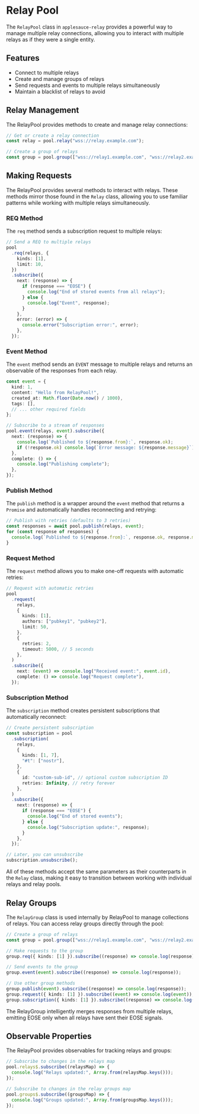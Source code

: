# Relay Pool

The `RelayPool` class in `applesauce-relay` provides a powerful way to manage multiple relay connections, allowing you to interact with multiple relays as if they were a single entity.

## Features

- Connect to multiple relays
- Create and manage groups of relays
- Send requests and events to multiple relays simultaneously
- Maintain a blacklist of relays to avoid

## Relay Management

The RelayPool provides methods to create and manage relay connections:

```typescript
// Get or create a relay connection
const relay = pool.relay("wss://relay.example.com");

// Create a group of relays
const group = pool.group(["wss://relay1.example.com", "wss://relay2.example.com"]);
```

## Making Requests

The RelayPool provides several methods to interact with relays. These methods mirror those found in the `Relay` class, allowing you to use familiar patterns while working with multiple relays simultaneously.

### REQ Method

The `req` method sends a subscription request to multiple relays:

```typescript
// Send a REQ to multiple relays
pool
  .req(relays, {
    kinds: [1],
    limit: 10,
  })
  .subscribe({
    next: (response) => {
      if (response === "EOSE") {
        console.log("End of stored events from all relays");
      } else {
        console.log("Event", response);
      }
    },
    error: (error) => {
      console.error("Subscription error:", error);
    },
  });
```

### Event Method

The `event` method sends an `EVENT` message to multiple relays and returns an observable of the responses from each relay.

```typescript
const event = {
  kind: 1,
  content: "Hello from RelayPool!",
  created_at: Math.floor(Date.now() / 1000),
  tags: [],
  // ... other required fields
};

// Subscribe to a stream of responses
pool.event(relays, event).subscribe({
  next: (response) => {
    console.log(`Published to ${response.from}:`, response.ok);
    if (!response.ok) console.log(`Error message: ${response.message}`);
  },
  complete: () => {
    console.log("Publishing complete");
  },
});
```

### Publish Method

The `publish` method is a wrapper around the `event` method that returns a `Promise` and automatically handles reconnecting and retrying:

```typescript
// Publish with retries (defaults to 3 retries)
const responses = await pool.publish(relays, event);
for (const response of responses) {
  console.log(`Published to ${response.from}:`, response.ok, response.message);
}
```

### Request Method

The `request` method allows you to make one-off requests with automatic retries:

```typescript
// Request with automatic retries
pool
  .request(
    relays,
    {
      kinds: [1],
      authors: ["pubkey1", "pubkey2"],
      limit: 50,
    },
    {
      retries: 2,
      timeout: 5000, // 5 seconds
    },
  )
  .subscribe({
    next: (event) => console.log("Received event:", event.id),
    complete: () => console.log("Request complete"),
  });
```

### Subscription Method

The `subscription` method creates persistent subscriptions that automatically reconnect:

```typescript
// Create persistent subscription
const subscription = pool
  .subscription(
    relays,
    {
      kinds: [1, 7],
      "#t": ["nostr"],
    },
    {
      id: "custom-sub-id", // optional custom subscription ID
      retries: Infinity, // retry forever
    },
  )
  .subscribe({
    next: (response) => {
      if (response === "EOSE") {
        console.log("End of stored events");
      } else {
        console.log("Subscription update:", response);
      }
    },
  });

// Later, you can unsubscribe
subscription.unsubscribe();
```

All of these methods accept the same parameters as their counterparts in the `Relay` class, making it easy to transition between working with individual relays and relay pools.

## Relay Groups

The `RelayGroup` class is used internally by RelayPool to manage collections of relays. You can access relay groups directly through the pool:

```typescript
// Create a group of relays
const group = pool.group(["wss://relay1.example.com", "wss://relay2.example.com"]);

// Make requests to the group
group.req({ kinds: [1] }).subscribe((response) => console.log(response));

// Send events to the group
group.event(event).subscribe((response) => console.log(response));

// Use other group methods
group.publish(event).subscribe((response) => console.log(response));
group.request({ kinds: [1] }).subscribe((event) => console.log(event));
group.subscription({ kinds: [1] }).subscribe((response) => console.log(response));
```

The RelayGroup intelligently merges responses from multiple relays, emitting EOSE only when all relays have sent their EOSE signals.

## Observable Properties

The RelayPool provides observables for tracking relays and groups:

```typescript
// Subscribe to changes in the relays map
pool.relays$.subscribe((relaysMap) => {
  console.log("Relays updated:", Array.from(relaysMap.keys()));
});

// Subscribe to changes in the relay groups map
pool.groups$.subscribe((groupsMap) => {
  console.log("Groups updated:", Array.from(groupsMap.keys()));
});
```
